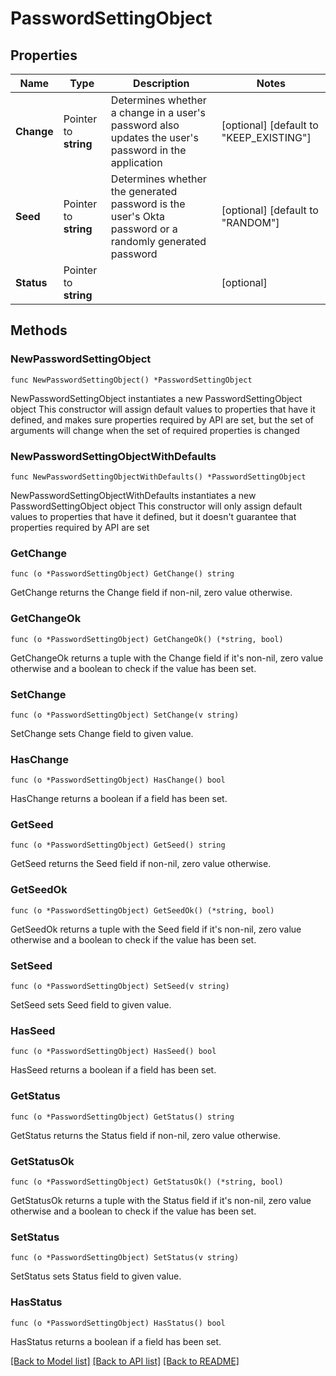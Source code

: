# PasswordSettingObject

## Properties

Name | Type | Description | Notes
------------ | ------------- | ------------- | -------------
**Change** | Pointer to **string** | Determines whether a change in a user&#39;s password also updates the user&#39;s password in the application | [optional] [default to "KEEP_EXISTING"]
**Seed** | Pointer to **string** | Determines whether the generated password is the user&#39;s Okta password or a randomly generated password | [optional] [default to "RANDOM"]
**Status** | Pointer to **string** |  | [optional] 

## Methods

### NewPasswordSettingObject

`func NewPasswordSettingObject() *PasswordSettingObject`

NewPasswordSettingObject instantiates a new PasswordSettingObject object
This constructor will assign default values to properties that have it defined,
and makes sure properties required by API are set, but the set of arguments
will change when the set of required properties is changed

### NewPasswordSettingObjectWithDefaults

`func NewPasswordSettingObjectWithDefaults() *PasswordSettingObject`

NewPasswordSettingObjectWithDefaults instantiates a new PasswordSettingObject object
This constructor will only assign default values to properties that have it defined,
but it doesn't guarantee that properties required by API are set

### GetChange

`func (o *PasswordSettingObject) GetChange() string`

GetChange returns the Change field if non-nil, zero value otherwise.

### GetChangeOk

`func (o *PasswordSettingObject) GetChangeOk() (*string, bool)`

GetChangeOk returns a tuple with the Change field if it's non-nil, zero value otherwise
and a boolean to check if the value has been set.

### SetChange

`func (o *PasswordSettingObject) SetChange(v string)`

SetChange sets Change field to given value.

### HasChange

`func (o *PasswordSettingObject) HasChange() bool`

HasChange returns a boolean if a field has been set.

### GetSeed

`func (o *PasswordSettingObject) GetSeed() string`

GetSeed returns the Seed field if non-nil, zero value otherwise.

### GetSeedOk

`func (o *PasswordSettingObject) GetSeedOk() (*string, bool)`

GetSeedOk returns a tuple with the Seed field if it's non-nil, zero value otherwise
and a boolean to check if the value has been set.

### SetSeed

`func (o *PasswordSettingObject) SetSeed(v string)`

SetSeed sets Seed field to given value.

### HasSeed

`func (o *PasswordSettingObject) HasSeed() bool`

HasSeed returns a boolean if a field has been set.

### GetStatus

`func (o *PasswordSettingObject) GetStatus() string`

GetStatus returns the Status field if non-nil, zero value otherwise.

### GetStatusOk

`func (o *PasswordSettingObject) GetStatusOk() (*string, bool)`

GetStatusOk returns a tuple with the Status field if it's non-nil, zero value otherwise
and a boolean to check if the value has been set.

### SetStatus

`func (o *PasswordSettingObject) SetStatus(v string)`

SetStatus sets Status field to given value.

### HasStatus

`func (o *PasswordSettingObject) HasStatus() bool`

HasStatus returns a boolean if a field has been set.


[[Back to Model list]](../README.md#documentation-for-models) [[Back to API list]](../README.md#documentation-for-api-endpoints) [[Back to README]](../README.md)


